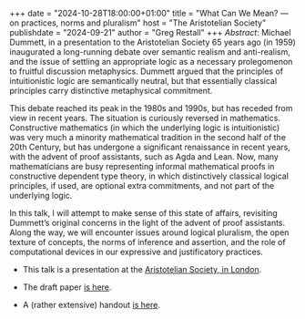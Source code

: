 +++
date = "2024-10-28T18:00:00+01:00"
title = "What Can We Mean? — on practices, norms and pluralism"
host = "The Aristotelian Society"
publishdate = "2024-09-21"
author = "Greg Restall"
+++
*Abstract*: Michael Dummett, in a presentation to the Aristotelian Society 65 years ago (in 1959) inaugurated a long-running debate over semantic realism and anti-realism, and the issue of settling an appropriate logic as a necessary prolegomenon to fruitful discussion metaphysics. Dummett argued that the principles of intuitionistic logic are semantically neutral, but that essentially classical principles carry distinctive metaphysical commitment. 

This debate reached its peak in the 1980s and 1990s, but has receded from view in recent years. The situation is curiously reversed in mathematics. Constructive mathematics (in which the underlying logic is intuitionistic) was very much a minority mathematical tradition in the second half of the 20th Century, but has undergone a significant renaissance in recent years, with the advent of proof assistants, such as Agda and Lean. Now, many mathematicians are busy representing informal mathematical proofs in constructive dependent type theory, in which distinctively classical logical principles, if used, are optional extra commitments, and not part of the underlying logic. 

In this talk, I will attempt to make sense of this state of affairs, revisiting Dummett’s original concerns in the light of the advent of proof assistants. Along the way, we will encounter issues around logical pluralism, the open texture of concepts, the norms of inference and assertion, and the role of computational devices in our expressive and justificatory practices.

* This talk is a presentation at the [Aristotelian Society, in London](https://www.aristoteliansociety.org.uk/the-proceedings/the-2024-25-programme/greg-restall/).

* The draft paper [is here](/papers/what-can-we-mean.pdf).
* A (rather extensive) handout [is here](/handouts/what-can-we-mean-aristotelian-handout.pdf).


